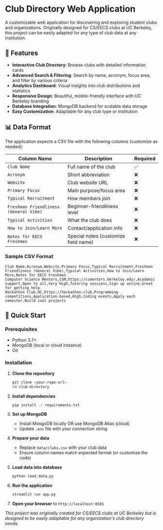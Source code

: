 # Club Directory Web Application

A customizable web application for discovering and exploring student clubs and organizations. Originally designed for CS/EECS clubs at UC Berkeley, this project can be easily adapted for any type of club data at any institution.

## 🌟 Features

- **Interactive Club Directory**: Browse clubs with detailed information cards
- **Advanced Search & Filtering**: Search by name, acronym, focus area, and filter by various criteria
- **Analytics Dashboard**: Visual insights into club distributions and statistics
- **Responsive Design**: Beautiful, mobile-friendly interface with UC Berkeley branding
- **Database Integration**: MongoDB backend for scalable data storage
- **Easy Customization**: Adaptable for any club type or institution

## 📊 Data Format

The application expects a CSV file with the following columns (customize as needed):

| Column Name | Description | Required |
|-------------|-------------|----------|
| `Club Name` | Full name of the club | ✅ |
| `Acronym` | Short abbreviation | ❌ |
| `Website` | Club website URL | ❌ |
| `Primary Focus` | Main purpose/focus area | ❌ |
| `Typical Recruitment` | How members join | ❌ |
| `Freshman Friendliness (General Vibe)` | Beginner-friendliness level | ❌ |
| `Typical Activities` | What the club does | ❌ |
| `How to Join/Learn More` | Contact/application info | ❌ |
| `Notes for EECS Freshmen` | Special notes (customize field name) | ❌ |

### Sample CSV Format
```csv
Club Name,Acronym,Website,Primary Focus,Typical Recruitment,Freshman Friendliness (General Vibe),Typical Activities,How to Join/Learn More,Notes for EECS Freshmen
Computer Science Mentors,CSM,https://csmentors.berkeley.edu/,Academic support,Open to all,Very High,Tutoring sessions,Sign up online,Great for getting help
Hackathon Club,HC,https://hackathon.club,Programming competitions,Application-based,High,Coding events,Apply each semester,Build cool projects
```

## 🚀 Quick Start

### Prerequisites
- Python 3.7+
- MongoDB (local or cloud instance)
- Git

### Installation

1. **Clone the repository**
   ```bash
   git clone <your-repo-url>
   cd club-directory
   ```

2. **Install dependencies**
   ```bash
   pip install -r requirements.txt
   ```

3. **Set up MongoDB**
   - Install MongoDB locally OR use MongoDB Atlas (cloud)
   - Update `.env` file with your connection string

4. **Prepare your data**
   - Replace `data/clubs.csv` with your club data
   - Ensure column names match expected format (or customize the code)

5. **Load data into database**
   ```bash
   python load_data.py
   ```

6. **Run the application**
   ```bash
   streamlit run app.py
   ```

7. **Open your browser** to `http://localhost:8501`


*This project was originally created for CS/EECS clubs at UC Berkeley but is designed to be easily adaptable for any organization's club directory needs.*